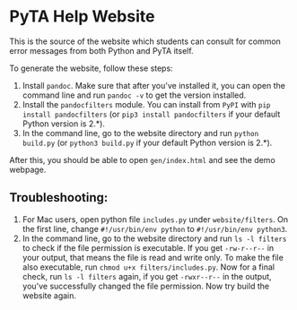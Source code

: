 # PyTA Help Website

This is the source of the website which students can consult for common error
messages from both Python and PyTA itself.

To generate the website, follow these steps:

1. Install `pandoc`. Make sure that after you've installed it, you can open the
   command line and run `pandoc -v` to get the version installed.
2. Install the `pandocfilters` module. You can install from `PyPI` with 
   `pip install pandocfilters` (or `pip3 install pandocfilters` if your default
   Python version is 2.*).
3. In the command line, go to the website directory and run
   `python build.py` (or `python3 build.py` if your default Python version is 
   2.*).

After this, you should be able to open `gen/index.html` and see the demo webpage.

## Troubleshooting:

1. For Mac users, open python file `includes.py` under `website/filters`. On the
   first line, change `#!/usr/bin/env python` to `#!/usr/bin/env python3`.
2. In the command line, go to the website directory and run `ls -l filters` to
   check if the file permission is executable. If you get `-rw-r--r--` in your
   output, that means the file is read and write only. To make the file also
   executable, run `chmod u+x filters/includes.py`. Now for a final check,
   run `ls -l filters` again, if you get `-rwxr--r--` in the output, you've
   successfully changed the file permission. Now try build the website again.
